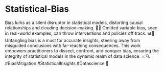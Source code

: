 # Statistical-Bias

Bias lurks as a silent disruptor in statistical models, distorting causal relationships and clouding decision-making. 🕵️‍♂️
Omitted variable bias, seen in real-world examples, can throw interventions and policies off track. 📊🚫 Untangling bias is a must for accurate insights, steering away from misguided conclusions with far-reaching consequences. This work empowers practitioners to dissect, confront, and conquer bias, ensuring the integrity of statistical models in the dynamic realm of data science. 📈🔍 #BiasMitigation #StatisticalInsights #Datascience 🚀






